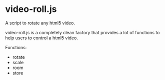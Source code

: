 # video-roll.js
A script to rotate any html5 video.

video-roll.js is a completely clean factory that provides a lot of functions to help users to control a html5 video.

Functions:
- rotate
- scale
- room
- store
